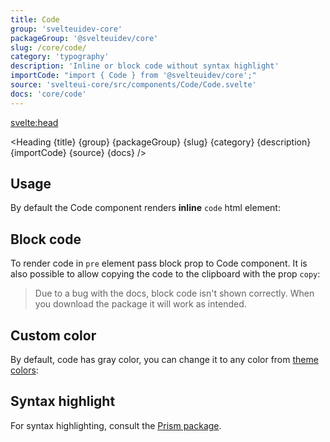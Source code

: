 ```yaml
---
title: Code
group: 'svelteuidev-core'
packageGroup: '@svelteuidev/core'
slug: /core/code/
category: 'typography'
description: 'Inline or block code without syntax highlight'
importCode: "import { Code } from '@svelteuidev/core';"
source: 'svelteui-core/src/components/Code/Code.svelte'
docs: 'core/code'
---
```


<script lang="ts">
  import { Demo, CodeDemos } from '@svelteuidev/demos';
	import { Heading } from "$lib/components";
  import { base } from '$app/paths';
</script>

<svelte:head>
  <title>{title} - SvelteUI</title>
</svelte:head>

<Heading {title} {group} {packageGroup} {slug} {category} {description} {importCode} {source} {docs} />

## Usage

By default the Code component renders **inline** `code` html element:

<Demo demo={CodeDemos.usage} />

## Block code

To render code in `pre` element pass block prop to Code component. It is also possible to allow copying the code to the clipboard with the prop `copy`:

> Due to a bug with the docs, block code isn't shown correctly. When you download the package it will work as intended.

<Demo demo={CodeDemos.block} />

## Custom color

By default, code has gray color, you can change it to any color from [theme colors]({base}/theming/default-theme):

<Demo demo={CodeDemos.color} />

## Syntax highlight

For syntax highlighting, consult the [Prism package]({base}/others/prism).

<Demo demo={CodeDemos.prism} />
